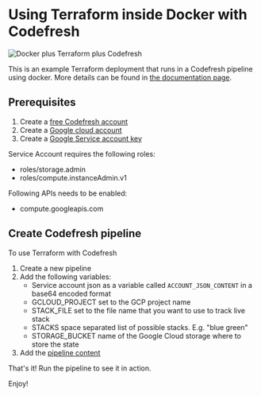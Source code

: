 # Using Terraform inside Docker with Codefresh

![Docker plus Terraform plus Codefresh](docker-terraform-codefresh.jpg)

This is an example Terraform deployment that runs in a Codefresh pipeline using docker.
More details can be found in [the documentation page](https://codefresh.io/docs/docs/yaml-examples/examples/terraform).

## Prerequisites

1. Create a [free Codefresh account](https://codefresh.io/docs/docs/getting-started/create-a-codefresh-account/)
1. Create a [Google cloud account](https://cloud.google.com/)
1. Create a [Google Service account key](https://cloud.google.com/iam/docs/creating-managing-service-account-keys)

Service Account requires the following roles:
   * roles/storage.admin
   * roles/compute.instanceAdmin.v1

Following APIs needs to be enabled:
   * compute.googleapis.com

## Create Codefresh pipeline

To use Terraform with Codefresh

1. Create a new pipeline
1. Add the following variables:
    * Service account json as a variable called `ACCOUNT_JSON_CONTENT` in a base64 encoded format
    * GCLOUD_PROJECT set to the GCP project name
    * STACK_FILE set to the file name that you want to use to track live stack
    * STACKS space separated list of possible stacks. E.g. "blue green"
    * STORAGE_BUCKET name of the Google Cloud storage where to store the state
1. Add the [pipeline content](codefresh.yml)

That's it! Run the pipeline to see it in action.


Enjoy!

